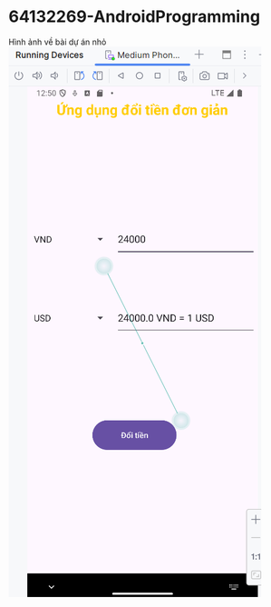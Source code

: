 # 64132269-AndroidProgramming
Hình ảnh về bài dự án nhỏ
![alt text](BaiTapLamThem_App_Doi_Don_vi_tien_te.png)